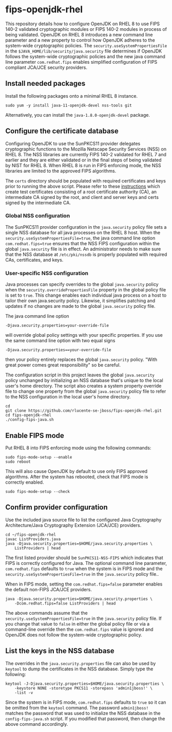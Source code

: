 # fips-openjdk-rhel
This repository details how to configure OpenJDK on RHEL 8 to use
FIPS 140-2 validated cryptographic modules or FIPS 140-2 modules
in process of being validated. OpenJDK on RHEL 8 introduces a new
command line parameter and a new property to control how OpenJDK
adheres to the system-wide cryptographic policies. The
`security.useSystemPropertiesFile` in the
`$JAVA_HOME/lib/security/java.security` file determines if OpenJDK
follows the system-wide cryptographic policies and the new java
command line parameter `com.redhat.fips` enables simplified configuration
of FIPS compliant JCA/JCE security providers.

## Install needed packages
Install the following packages onto a minimal RHEL 8 instance.

    sudo yum -y install java-11-openjdk-devel nss-tools git

Alternatively, you can install the `java-1.8.0-openjdk-devel`
package.

## Configure the certificate database
Configuring OpenJDK to use the SunPKCS11 provider delegates
cryptographic functions to the Mozilla Netscape Security Services
(NSS) on RHEL 8.  The NSS libraries are currently FIPS 140-2 validated
for RHEL 7 and earlier and they are either validated or in the final
steps of being validated by NIST for RHEL 8.  When RHEL 8 is run
in FIPS enforcing mode, the NSS libraries are limited to the approved
FIPS algorithms.

The `certs` directory should be populated with required certificates
and keys prior to running the above script.  Please refer to these
[instructions](https://github.com/rlucente-se-jboss/fips-openjdk-rhel/blob/master/certs/README.md)
which create test certificates consisting of a root certificate
authority (CA), an intermediate CA signed by the root, and client
and server keys and certs signed by the intermediate CA.

### Global NSS configuration
The SunPKCS11 provider configuration in the `java.security` policy
file sets a single NSS database for all java processes on the RHEL
8 host.  When the `security.useSystemPropertiesFile=true`, the java
command line option `com.redhat.fips=true` ensures that the NSS
FIPS configuration within the global `java.security` file is in
effect. An administrator needs to make sure that the NSS database
at `/etc/pki/nssdb` is properly populated with required CAs,
certificates, and keys.

### User-specific NSS configuration
Java processes can specify overrides to the global `java.security`
policy when the `security.overridePropertiesFile` property in the
global policy file is set to `true`. This change enables each
individual java process on a host to tailor their own java.security
policy. Likewise, it simplifies patching and updates if no changes
are made to the global `java.security` policy file.

The java command line option

    -Djava.security.properties=your-override-file

will override global policy settings with your specific properties.
If you use the same command line option with two equal signs

    -Djava.security.properties==your-override-file

then your policy entirely replaces the global `java.security` policy.
"With great power comes great responsibility" so be careful.

The configuration script in this project leaves the global
`java.security` policy unchanged by initializing an NSS database
that's unique to the local user's home directory.  The script also
creates a system property override file to change one property from
the global `java.security` policy file to refer to the NSS configuration
in the local user's home directory.

    cd
    git clone https://github.com/rlucente-se-jboss/fips-openjdk-rhel.git
    cd fips-openjdk-rhel
    ./config-fips-java.sh

## Enable FIPS mode
Put RHEL 8 into FIPS enforcing mode using the following commands:

    sudo fips-mode-setup --enable
    sudo reboot

This will also cause OpenJDK by default to use only FIPS approved
algorithms.  After the system has rebooted, check that FIPS mode
is correctly enabled.

    sudo fips-mode-setup --check

## Confirm provider configuration
Use the included java source file to list the configured Java
Cryptography Architecture/Java Cryptography Extension (JCA/JCE) providers.

    cd ~/fips-openjdk-rhel
    javac ListProviders.java
    java -Djava.security.properties=$HOME/java.security.properties \
        ListProviders | head

The first listed provider should be `SunPKCS11-NSS-FIPS` which
indicates that FIPS is correctly configured for Java. The optional
command line parameter, `com.redhat.fips` defaults to `true` when
the system is in FIPS mode and the `security.useSystemPropertiesFile=true`
in the `java.security` policy file..

When in FIPS mode, setting the `com.redhat.fips=false` parameter
enables the default non-FIPS JCA/JCE providers.

    java -Djava.security.properties=$HOME/java.security.properties \
        -Dcom.redhat.fips=false ListProviders | head

The above commands assume that the `security.useSystemPropertiesFile=true`
in the `java.security` policy file. If you change that value to
`false` in either the global policy file or via a command-line
override then the `com.redhat.fips` value is ignored and OpenJDK
does not follow the system-wide cryptographic policy.

## List the keys in the NSS database
The overrides in the `java.security.properties` file can also be
used by `keytool` to dump the certificates in the NSS database.
Simply type the following:

    keytool -J-Djava.security.properties=$HOME/java.security.properties \
        -keystore NONE -storetype PKCS11 -storepass 'admin1jboss!' \
        -list -v

Since the system is in FIPS mode, `com.redhat.fips` defaults to
`true` so it can be omitted from the `keytool` command.  The password
`admin1jboss!` matches the password that was used to initialize the
NSS database in the `config-fips-java.sh` script.  If you modified
that password, then change the above command accordingly.

